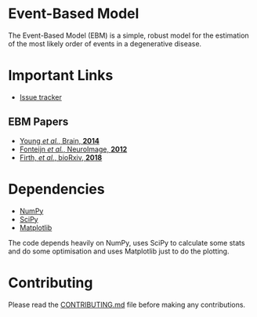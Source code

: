 Event-Based Model
=================

The Event-Based Model (EBM) is a simple, robust model for the estimation of the most likely order of events in a degenerative disease.



Important Links
===============

- [Issue tracker](https://github.com/ucl-mig/Python-EBM/issues)

EBM Papers
----------
- [Young *et al.*, Brain, **2014**](http://brain.oxfordjournals.org/cgi/pmidlookup?view=long&pmid=25012224)
- [Fonteijn *et al.*, NeuroImage, **2012**](http://www.sciencedirect.com/science/article/pii/S1053811912000791)
- [Firth, *et al.*, bioRxiv, **2018**](https://doi.org/10.1101/297978)


Dependencies
============
- [NumPy](https://github.com/numpy/numpy)
- [SciPy](https://github.com/scipy/scipy)
- [Matplotlib](https://github.com/matplotlib/matplotlib)

The code depends heavily on NumPy, uses SciPy to calculate some stats and do some optimisation and uses Matplotlib just to do the plotting.

Contributing
============
Please read the [CONTRIBUTING.md](https://github.com/ucl-mig/Python-EBM/blob/master/CONTRIBUTING.md) file before making any contributions.
